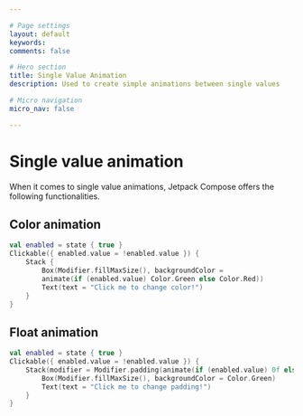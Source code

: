 ```yaml
---

# Page settings
layout: default
keywords:
comments: false

# Hero section
title: Single Value Animation
description: Used to create simple animations between single values

# Micro navigation
micro_nav: false

---
```


# Single value animation

When it comes to single value animations, Jetpack Compose offers the following functionalities.

## Color animation

```kotlin
val enabled = state { true }
Clickable({ enabled.value = !enabled.value }) {
    Stack {
        Box(Modifier.fillMaxSize(), backgroundColor =
        animate(if (enabled.value) Color.Green else Color.Red))
        Text(text = "Click me to change color!")
    }
}
```

## Float animation

```kotlin
val enabled = state { true }
Clickable({ enabled.value = !enabled.value }) {
    Stack(modifier = Modifier.padding(animate(if (enabled.value) 0f else 100f).dp)) {
        Box(Modifier.fillMaxSize(), backgroundColor = Color.Green)
        Text(text = "Click me to change padding!")
    }
}
```